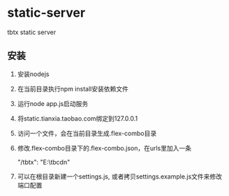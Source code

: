 static-server
=============

tbtx static server

## 安装

1. 安装nodejs

2. 在当前目录执行npm install安装依赖文件

3. 运行node app.js启动服务

4. 将static.tianxia.taobao.com绑定到127.0.0.1

5. 访问一个文件，会在当前目录生成.flex-combo目录

6. 修改.flex-combo目录下的.flex-combo.json，在urls里加入一条

    "/tbtx": "E:\\tbcdn"

7. 可以在根目录新建一个settings.js, 或者拷贝settings.example.js文件来修改端口配置
